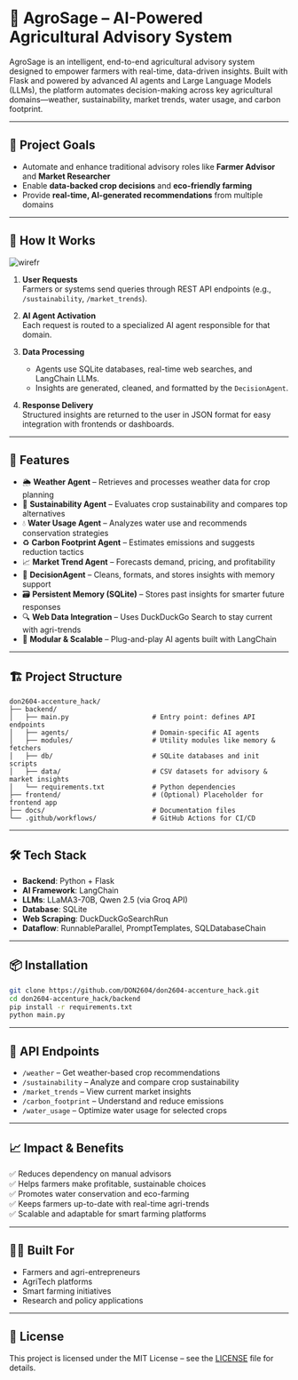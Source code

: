 # 🌾 AgroSage – AI-Powered Agricultural Advisory System

AgroSage is an intelligent, end-to-end agricultural advisory system designed to empower farmers with real-time, data-driven insights. Built with Flask and powered by advanced AI agents and Large Language Models (LLMs), the platform automates decision-making across key agricultural domains—weather, sustainability, market trends, water usage, and carbon footprint.

---

## 🚀 Project Goals

- Automate and enhance traditional advisory roles like **Farmer Advisor** and **Market Researcher**
- Enable **data-backed crop decisions** and **eco-friendly farming**
- Provide **real-time, AI-generated recommendations** from multiple domains

---

## 🧠 How It Works
![wirefr](https://github.com/user-attachments/assets/fd7ccdde-b461-4ca3-bc8b-ec12aed2c03f)

1. **User Requests**  
   Farmers or systems send queries through REST API endpoints (e.g., `/sustainability`, `/market_trends`).

2. **AI Agent Activation**  
   Each request is routed to a specialized AI agent responsible for that domain.

3. **Data Processing**  
   - Agents use SQLite databases, real-time web searches, and LangChain LLMs.
   - Insights are generated, cleaned, and formatted by the `DecisionAgent`.

4. **Response Delivery**  
   Structured insights are returned to the user in JSON format for easy integration with frontends or dashboards.

---

## 🧩 Features

- 🌦 **Weather Agent** – Retrieves and processes weather data for crop planning  
- 🌱 **Sustainability Agent** – Evaluates crop sustainability and compares top alternatives  
- 💧 **Water Usage Agent** – Analyzes water use and recommends conservation strategies  
- ♻️ **Carbon Footprint Agent** – Estimates emissions and suggests reduction tactics  
- 📈 **Market Trend Agent** – Forecasts demand, pricing, and profitability  
- 🧠 **DecisionAgent** – Cleans, formats, and stores insights with memory support  
- 🗃️ **Persistent Memory (SQLite)** – Stores past insights for smarter future responses  
- 🔍 **Web Data Integration** – Uses DuckDuckGo Search to stay current with agri-trends  
- 🧩 **Modular & Scalable** – Plug-and-play AI agents built with LangChain

---

## 🏗️ Project Structure

```
don2604-accenture_hack/
├── backend/
│   ├── main.py                     # Entry point: defines API endpoints
│   ├── agents/                     # Domain-specific AI agents
│   ├── modules/                    # Utility modules like memory & fetchers
│   ├── db/                         # SQLite databases and init scripts
│   ├── data/                       # CSV datasets for advisory & market insights
│   └── requirements.txt            # Python dependencies
├── frontend/                       # (Optional) Placeholder for frontend app
├── docs/                           # Documentation files
└── .github/workflows/              # GitHub Actions for CI/CD
```

---

## 🛠️ Tech Stack

- **Backend**: Python + Flask  
- **AI Framework**: LangChain  
- **LLMs**: LLaMA3-70B, Qwen 2.5 (via Groq API)  
- **Database**: SQLite  
- **Web Scraping**: DuckDuckGoSearchRun  
- **Dataflow**: RunnableParallel, PromptTemplates, SQLDatabaseChain  

---

## 📦 Installation

```bash
git clone https://github.com/DON2604/don2604-accenture_hack.git
cd don2604-accenture_hack/backend
pip install -r requirements.txt
python main.py
```

---

## 📡 API Endpoints

- `/weather` – Get weather-based crop recommendations  
- `/sustainability` – Analyze and compare crop sustainability  
- `/market_trends` – View current market insights  
- `/carbon_footprint` – Understand and reduce emissions  
- `/water_usage` – Optimize water usage for selected crops  

---

## 📈 Impact & Benefits

✅ Reduces dependency on manual advisors  
✅ Helps farmers make profitable, sustainable choices  
✅ Promotes water conservation and eco-farming  
✅ Keeps farmers up-to-date with real-time agri-trends  
✅ Scalable and adaptable for smart farming platforms

---

## 👨‍🌾 Built For

- Farmers and agri-entrepreneurs  
- AgriTech platforms  
- Smart farming initiatives  
- Research and policy applications  

---

## 📜 License

This project is licensed under the MIT License – see the [LICENSE](LICENSE) file for details.
